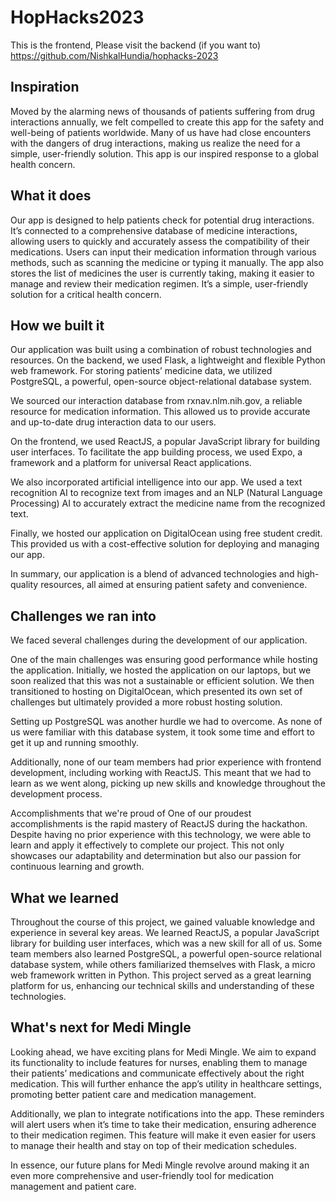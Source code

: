 # HopHacks2023

This is the frontend, Please visit the backend (if you want to)
https://github.com/NishkalHundia/hophacks-2023

## Inspiration
Moved by the alarming news of thousands of patients suffering from drug interactions annually, we felt compelled to create this app for the safety and well-being of patients worldwide. Many of us have had close encounters with the dangers of drug interactions, making us realize the need for a simple, user-friendly solution. This app is our inspired response to a global health concern.

## What it does
Our app is designed to help patients check for potential drug interactions. It’s connected to a comprehensive database of medicine interactions, allowing users to quickly and accurately assess the compatibility of their medications. Users can input their medication information through various methods, such as scanning the medicine or typing it manually. The app also stores the list of medicines the user is currently taking, making it easier to manage and review their medication regimen. It’s a simple, user-friendly solution for a critical health concern.

## How we built it
Our application was built using a combination of robust technologies and resources. On the backend, we used Flask, a lightweight and flexible Python web framework. For storing patients’ medicine data, we utilized PostgreSQL, a powerful, open-source object-relational database system.

We sourced our interaction database from rxnav.nlm.nih.gov, a reliable resource for medication information. This allowed us to provide accurate and up-to-date drug interaction data to our users.

On the frontend, we used ReactJS, a popular JavaScript library for building user interfaces. To facilitate the app building process, we used Expo, a framework and a platform for universal React applications.

We also incorporated artificial intelligence into our app. We used a text recognition AI to recognize text from images and an NLP (Natural Language Processing) AI to accurately extract the medicine name from the recognized text.

Finally, we hosted our application on DigitalOcean using free student credit. This provided us with a cost-effective solution for deploying and managing our app.

In summary, our application is a blend of advanced technologies and high-quality resources, all aimed at ensuring patient safety and convenience.

## Challenges we ran into
We faced several challenges during the development of our application.

One of the main challenges was ensuring good performance while hosting the application. Initially, we hosted the application on our laptops, but we soon realized that this was not a sustainable or efficient solution. We then transitioned to hosting on DigitalOcean, which presented its own set of challenges but ultimately provided a more robust hosting solution.

Setting up PostgreSQL was another hurdle we had to overcome. As none of us were familiar with this database system, it took some time and effort to get it up and running smoothly.

Additionally, none of our team members had prior experience with frontend development, including working with ReactJS. This meant that we had to learn as we went along, picking up new skills and knowledge throughout the development process.

Accomplishments that we're proud of
One of our proudest accomplishments is the rapid mastery of ReactJS during the hackathon. Despite having no prior experience with this technology, we were able to learn and apply it effectively to complete our project. This not only showcases our adaptability and determination but also our passion for continuous learning and growth.

## What we learned
Throughout the course of this project, we gained valuable knowledge and experience in several key areas. We learned ReactJS, a popular JavaScript library for building user interfaces, which was a new skill for all of us. Some team members also learned PostgreSQL, a powerful open-source relational database system, while others familiarized themselves with Flask, a micro web framework written in Python. This project served as a great learning platform for us, enhancing our technical skills and understanding of these technologies.

## What's next for Medi Mingle
Looking ahead, we have exciting plans for Medi Mingle. We aim to expand its functionality to include features for nurses, enabling them to manage their patients’ medications and communicate effectively about the right medication. This will further enhance the app’s utility in healthcare settings, promoting better patient care and medication management.

Additionally, we plan to integrate notifications into the app. These reminders will alert users when it’s time to take their medication, ensuring adherence to their medication regimen. This feature will make it even easier for users to manage their health and stay on top of their medication schedules.

In essence, our future plans for Medi Mingle revolve around making it an even more comprehensive and user-friendly tool for medication management and patient care.

